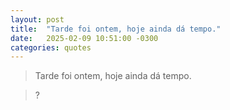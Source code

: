 ```yaml
---
layout: post
title:  "Tarde foi ontem, hoje ainda dá tempo."
date:   2025-02-09 10:51:00 -0300
categories: quotes
---
```


>Tarde foi ontem, hoje ainda dá tempo.

>?
